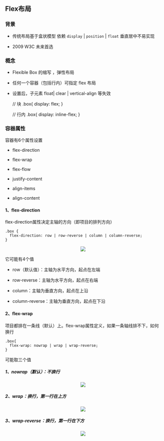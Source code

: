 
## Flex布局

### 背景

- 传统布局基于盒状模型 依赖 `display` | `position` | `float` 垂直居中不易实现

- 2009 W3C 未来首选

### 概念

 - Flexible Box 的缩写 ，弹性布局
 
 - 任何一个容器（包括行内）可指定 flex 布局
 
 - 设置后，子元素 float| clear | vertical-align 等失效
 
    
     // 块 
     .box{
       display: flex;
     }
      
      
     // 行内 
     .box{
       display: inline-flex;
     }
 
### 容器属性
     
容器有6个属性设置

- flex-direction

- flex-wrap

- flex-flow

- justify-content

- align-items

- align-content
     
#### 1、flex-direction
     
flex-direction属性决定主轴的方向（即项目的排列方向）     

    .box {
      flex-direction: row | row-reverse | column | column-reverse;
    }
     
 <div align=center>
    <img src="http://www.ruanyifeng.com/blogimg/asset/2015/bg2015071005.png">
 </div> 

它可能有4个值

- row（默认值）：主轴为水平方向，起点在左端

- row-reverse：主轴为水平方向，起点在右端

- column：主轴为垂直方向，起点在上沿

- column-reverse：主轴为垂直方向，起点在下沿
  
#### 2、flex-wrap  

项目都排在一条线（默认）上。flex-wrap属性定义，如果一条轴线排不下，如何换行

    .box{
      flex-wrap: nowrap | wrap | wrap-reverse;
    }
    
可能取三个值

##### 1、nowrap（默认）：不换行

<div align=center>
    <img src="http://www.ruanyifeng.com/blogimg/asset/2015/bg2015071007.png">
 </div> 

##### 2、wrap：换行，第一行在上方

<div align=center>
    <img src="http://www.ruanyifeng.com/blogimg/asset/2015/bg2015071008.jpg">
 </div> 

##### 3、wrap-reverse：换行，第一行在下方

<div align=center>
    <img src="http://www.ruanyifeng.com/blogimg/asset/2015/bg2015071009.jpg">
 </div> 
    
    